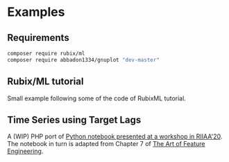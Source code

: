 # Examples

## Requirements

```bash
composer require rubix/ml
composer require abbadon1334/gnuplot "dev-master"
```

## Rubix/ML tutorial

Small example following some of the code of RubixML tutorial.

## Time Series using Target Lags

A (WIP) PHP port of [Python notebook presented at a workshop in RIIAA'20](https://github.com/DrDub/riiaa20_ws25_feateng_space_time/blob/master/notebooks/2_Temporal_Time_Series-from-workshop.ipynb). The notebook in turn is adapted from Chapter 7 of [The Art of Feature Engineering](http://artoffeatureengineering.com/).
